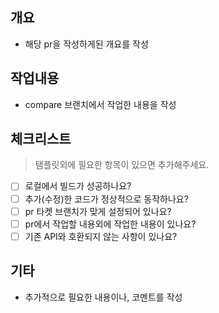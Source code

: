 ## 개요
* 해당 pr을 작성하게된 개요를 작성
## 작업내용
* compare 브랜치에서 작업한 내용을 작성
## 체크리스트
> 탬플릿외에 필요한 항목이 있으면 추가해주세요.
* [ ] 로컬에서 빌드가 성공하나요?
* [ ] 추가(수정)한 코드가 정상적으로 동작하나요?
* [ ] pr 타켓 브랜치가 맞게 설정되어 있나요?
* [ ] pr에서 작업할 내용외에 작업한 내용이 있나요?
* [ ] 기존 API와 호환되지 않는 사항이 있나요?
## 기타
* 추가적으로 필요한 내용이나, 코멘트를 작성